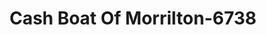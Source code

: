 ---
f_zip-code: 72110
f_state-code: AR
title: Cash Boat Of Morrilton-6738
f_phone: 501-354-6611
f_city-only: Morrilton
f_address: 1510 North Business # 9 Morrilton
f_location-unique-id: '6738'
slug: cash-boat-of-morrilton-6738
updated-on: '2024-05-30T13:46:58.046Z'
created-on: '2024-05-30T13:36:59.803Z'
published-on: '2024-05-30T13:54:32.469Z'
f_city-state: cms/city/morrilton-ar.md
f_company: cms/company/cash-boat-of-morrilton.md
f_state: cms/state/arkansas.md
layout: '[payday-loan].html'
tags: payday-loan
---